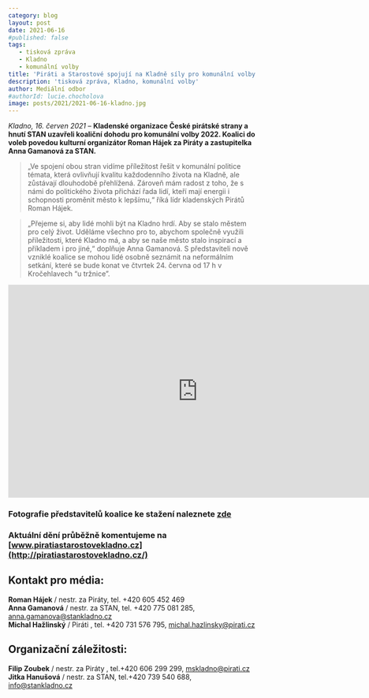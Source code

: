 ```yaml
---
category: blog
layout: post
date: 2021-06-16
#published: false
tags: 
   - tisková zpráva
   - Kladno
   - komunální volby
title: 'Piráti a Starostové spojují na Kladně síly pro komunální volby 2022'
description: 'tisková zpráva, Kladno, komunální volby'
author: Mediální odbor
#authorId: lucie.chocholova
image: posts/2021/2021-06-16-kladno.jpg
---
```


*Kladno, 16. červen 2021* – **Kladenské organizace České pirátské strany a hnutí STAN uzavřeli koaliční
dohodu pro komunální volby 2022. Koalici do voleb povedou kulturní organizátor Roman Hájek za Piráty
a zastupitelka Anna Gamanová za STAN.**

> „Ve spojení obou stran vidíme příležitost řešit v komunální politice témata, která ovlivňují kvalitu
každodenního života na Kladně, ale zůstávají dlouhodobě přehlížená. Zároveň mám radost z toho, že s
námi do politického života přichází řada lidí, kteří mají energii i schopnosti proměnit město k lepšímu,“
říká lídr kladenských Pirátů Roman Hájek.

> „Přejeme si, aby lidé mohli být na Kladno hrdí. Aby se stalo městem pro celý život. Uděláme všechno pro
to, abychom společně využili příležitosti, které Kladno má, a aby se naše město stalo inspirací a
příkladem i pro jiné,“ doplňuje Anna Gamanová.
S představiteli nově vzniklé koalice se mohou lidé osobně seznámit na neformálním setkání, které se
bude konat ve čtvrtek 24. června od 17 h v Kročehlavech “u tržnice”.

<iframe width="768   " height="432    " src="https://www.youtube.com/embed/4SWWGo6NKCs" title="YouTube video player" frameborder="0" allow="accelerometer; autoplay; clipboard-write; encrypted-media; gyroscope; picture-in-picture" allowfullscreen></iframe>

### Fotografie představitelů koalice ke stažení naleznete [zde](https://drive.google.com/drive/folders/1L0VVbKcZex1QWJ1AAfzUclBmlv5sqD3z?usp=sharing)

### Aktuální dění průběžně komentujeme na [www.piratiastarostovekladno.cz](http://piratiastarostovekladno.cz/)

## Kontakt pro média:
**Roman Hájek** / nestr. za Piráty, tel. +420 605 452 469 <br>
**Anna Gamanová** / nestr. za STAN, tel. +420 775 081 285, anna.gamanova@stankladno.cz <br>
**Michal Hažlinský** / Piráti , tel. +420 731 576 795, michal.hazlinsky@pirati.cz

## Organizační záležitosti:
**Filip Zoubek** / nestr. za Piráty , tel.+420 606 299 299, mskladno@pirati.cz <br>
**Jitka Hanušová** / nestr. za STAN, tel.+420 739 540 688, info@stankladno.cz <br>
